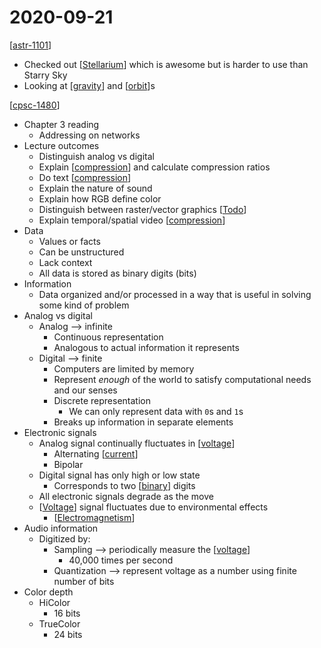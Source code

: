# 2020-09-21

[[astr-1101]]

- Checked out [[Stellarium]] which is awesome but is harder to use than Starry Sky
- Looking at [[gravity]] and [[orbit]]s

[[cpsc-1480]]

- Chapter 3 reading
  - Addressing on networks
- Lecture outcomes
  - Distinguish analog vs digital
  - Explain [[compression]] and calculate compression ratios
  - Do text [[compression]]
  - Explain the nature of sound
  - Explain how RGB define color
  - Distinguish between raster/vector graphics [[Todo]]
  - Explain temporal/spatial video [[compression]]
- Data
  - Values or facts
  - Can be unstructured
  - Lack context
  - All data is stored as binary digits (bits)
- Information
  - Data organized and/or processed in a way that is useful in solving some kind of problem
- Analog vs digital
  - Analog --> infinite
    - Continuous representation
    - Analogous to actual information it represents
  - Digital --> finite
    - Computers are limited by memory
    - Represent _enough_ of the world to satisfy computational needs and our senses
    - Discrete representation
      - We can only represent data with `0`s and `1`s
    - Breaks up information in separate elements
- Electronic signals
  - Analog signal continually fluctuates in [[voltage]]
    - Alternating [[current]]
    - Bipolar
  - Digital signal has only high or low state
    - Corresponds to two [[binary]] digits
  - All electronic signals degrade as the move
  - [[Voltage]] signal fluctuates due to environmental effects
    - [[Electromagnetism]]
- Audio information
  - Digitized by:
    - Sampling --> periodically measure the [[voltage]]
      - 40,000 times per second
    - Quantization --> represent voltage as a number using finite number of bits
- Color depth
  - HiColor
    - 16 bits
  - TrueColor
    - 24 bits

[//begin]: # "Autogenerated link references for markdown compatibility"
[astr-1101]: astr-1101 "ASTR 1101 - Intro to the Solar System"
[Stellarium]: stellarium "Stellarium"
[gravity]: gravity "Gravity"
[orbit]: orbit "Orbit"
[cpsc-1480]: cpsc-1480 "CPSC 1480 - Networking"
[compression]: compression "Compression"
[Todo]: todo "Todo"
[voltage]: voltage "Voltage"
[current]: current "Current"
[binary]: binary "Binary"
[Electromagnetism]: electromagnetism "Electromagnetism"
[//end]: # "Autogenerated link references"